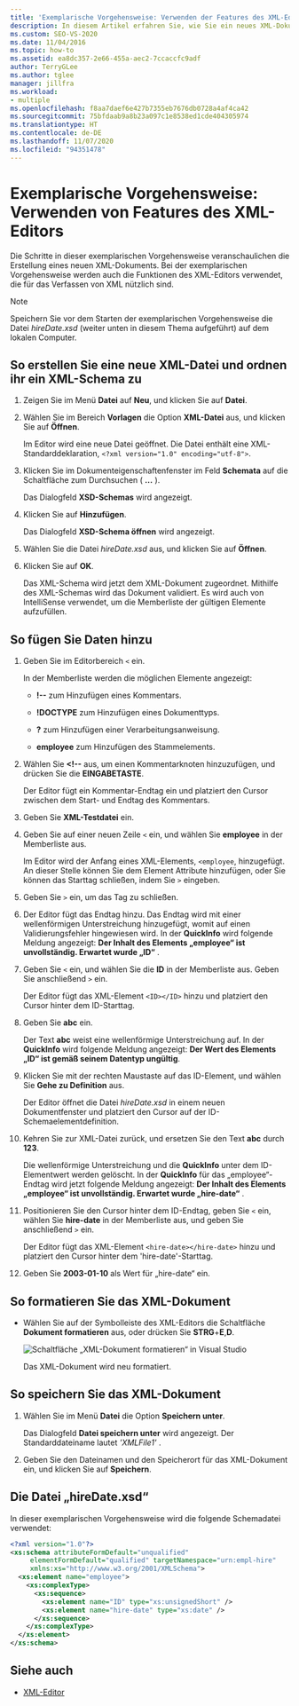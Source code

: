 ```yaml
---
title: 'Exemplarische Vorgehensweise: Verwenden der Features des XML-Editors'
description: In diesem Artikel erfahren Sie, wie Sie ein neues XML-Dokument erstellen, indem Sie die Schritte in dieser exemplarischen Vorgehensweise befolgen, die Features des XML-Editors veranschaulicht.
ms.custom: SEO-VS-2020
ms.date: 11/04/2016
ms.topic: how-to
ms.assetid: ea8dc357-2e66-455a-aec2-7ccaccfc9adf
author: TerryGLee
ms.author: tglee
manager: jillfra
ms.workload:
- multiple
ms.openlocfilehash: f8aa7daef6e427b7355eb7676db0728a4af4ca42
ms.sourcegitcommit: 75bfdaab9a8b23a097c1e8538ed1cde404305974
ms.translationtype: HT
ms.contentlocale: de-DE
ms.lasthandoff: 11/07/2020
ms.locfileid: "94351478"
---
```

# <a name="walkthrough-use-xml-editor-features"></a>Exemplarische Vorgehensweise: Verwenden von Features des XML-Editors

Die Schritte in dieser exemplarischen Vorgehensweise veranschaulichen die Erstellung eines neuen XML-Dokuments. Bei der exemplarischen Vorgehensweise werden auch die Funktionen des XML-Editors verwendet, die für das Verfassen von XML nützlich sind.

> [!NOTE]
> Speichern Sie vor dem Starten der exemplarischen Vorgehensweise die Datei *hireDate.xsd* (weiter unten in diesem Thema aufgeführt) auf dem lokalen Computer.

## <a name="to-create-a-new-xml-file-and-associate-it-with-an-xml-schema"></a>So erstellen Sie eine neue XML-Datei und ordnen ihr ein XML-Schema zu

1. Zeigen Sie im Menü **Datei** auf **Neu**, und klicken Sie auf **Datei**.

2. Wählen Sie im Bereich **Vorlagen** die Option **XML-Datei** aus, und klicken Sie auf **Öffnen**.

     Im Editor wird eine neue Datei geöffnet. Die Datei enthält eine XML-Standarddeklaration, `<?xml version="1.0" encoding="utf-8">`.

3. Klicken Sie im Dokumenteigenschaftenfenster im Feld **Schemata** auf die Schaltfläche zum Durchsuchen ( **…** ).

     Das Dialogfeld **XSD-Schemas** wird angezeigt.

4. Klicken Sie auf **Hinzufügen**.

     Das Dialogfeld **XSD-Schema öffnen** wird angezeigt.

5. Wählen Sie die Datei *hireDate.xsd* aus, und klicken Sie auf **Öffnen**.

6. Klicken Sie auf **OK**.

     Das XML-Schema wird jetzt dem XML-Dokument zugeordnet. Mithilfe des XML-Schemas wird das Dokument validiert. Es wird auch von IntelliSense verwendet, um die Memberliste der gültigen Elemente aufzufüllen.

## <a name="to-add-data"></a>So fügen Sie Daten hinzu

1. Geben Sie im Editorbereich `<` ein.

     In der Memberliste werden die möglichen Elemente angezeigt:

    - **!--** zum Hinzufügen eines Kommentars.

    - **!DOCTYPE** zum Hinzufügen eines Dokumenttyps.

    - **?** zum Hinzufügen einer Verarbeitungsanweisung.

    - **employee** zum Hinzufügen des Stammelements.

2. Wählen Sie **&lt;!--** aus, um einen Kommentarknoten hinzuzufügen, und drücken Sie die **EINGABETASTE**.

     Der Editor fügt ein Kommentar-Endtag ein und platziert den Cursor zwischen dem Start- und Endtag des Kommentars.

3. Geben Sie **XML-Testdatei** ein.

4. Geben Sie auf einer neuen Zeile `<` ein, und wählen Sie **employee** in der Memberliste aus.

     Im Editor wird der Anfang eines XML-Elements, `<employee`, hinzugefügt. An dieser Stelle können Sie dem Element Attribute hinzufügen, oder Sie können das Starttag schließen, indem Sie `>` eingeben.

5. Geben Sie `>` ein, um das Tag zu schließen.

6. Der Editor fügt das Endtag hinzu. Das Endtag wird mit einer wellenförmigen Unterstreichung hinzugefügt, womit auf einen Validierungsfehler hingewiesen wird. In der **QuickInfo** wird folgende Meldung angezeigt: **Der Inhalt des Elements „employee“ ist unvollständig. Erwartet wurde „ID“** .

7. Geben Sie `<` ein, und wählen Sie die **ID** in der Memberliste aus. Geben Sie anschließend `>` ein.

     Der Editor fügt das XML-Element `<ID></ID>` hinzu und platziert den Cursor hinter dem ID-Starttag.

8. Geben Sie **abc** ein.

     Der Text **abc** weist eine wellenförmige Unterstreichung auf. In der **QuickInfo** wird folgende Meldung angezeigt: **Der Wert des Elements „ID“ ist gemäß seinem Datentyp ungültig**.

9. Klicken Sie mit der rechten Maustaste auf das ID-Element, und wählen Sie **Gehe zu Definition** aus.

     Der Editor öffnet die Datei *hireDate.xsd* in einem neuen Dokumentfenster und platziert den Cursor auf der ID-Schemaelementdefinition.

10. Kehren Sie zur XML-Datei zurück, und ersetzen Sie den Text **abc** durch **123**.

     Die wellenförmige Unterstreichung und die **QuickInfo** unter dem ID-Elementwert werden gelöscht. In der **QuickInfo** für das „employee“-Endtag wird jetzt folgende Meldung angezeigt: **Der Inhalt des Elements „employee“ ist unvollständig. Erwartet wurde „hire-date“** .

11. Positionieren Sie den Cursor hinter dem ID-Endtag, geben Sie `<` ein, wählen Sie **hire-date** in der Memberliste aus, und geben Sie anschließend `>` ein.

     Der Editor fügt das XML-Element `<hire-date></hire-date>` hinzu und platziert den Cursor hinter dem 'hire-date'-Starttag.

12. Geben Sie **2003-01-10** als Wert für „hire-date“ ein.

## <a name="to-format-the-xml-document"></a>So formatieren Sie das XML-Dokument

- Wählen Sie auf der Symbolleiste des XML-Editors die Schaltfläche **Dokument formatieren** aus, oder drücken Sie **STRG**+**E**,**D**.

   ![Schaltfläche „XML-Dokument formatieren“ in Visual Studio](media/format-xml-document.png)

   Das XML-Dokument wird neu formatiert.

## <a name="to-save-the-xml-document"></a>So speichern Sie das XML-Dokument

1. Wählen Sie im Menü **Datei** die Option **Speichern unter**.

     Das Dialogfeld **Datei speichern unter** wird angezeigt. Der Standarddateiname lautet *'XMLFile1'* .

2. Geben Sie den Dateinamen und den Speicherort für das XML-Dokument ein, und klicken Sie auf **Speichern**.

## <a name="hiredatexsd-file"></a>Die Datei „hireDate.xsd“

In dieser exemplarischen Vorgehensweise wird die folgende Schemadatei verwendet:

```xml
<?xml version="1.0"?>
<xs:schema attributeFormDefault="unqualified"
     elementFormDefault="qualified" targetNamespace="urn:empl-hire"
     xmlns:xs="http://www.w3.org/2001/XMLSchema">
  <xs:element name="employee">
    <xs:complexType>
      <xs:sequence>
        <xs:element name="ID" type="xs:unsignedShort" />
        <xs:element name="hire-date" type="xs:date" />
      </xs:sequence>
    </xs:complexType>
  </xs:element>
</xs:schema>
```

## <a name="see-also"></a>Siehe auch

- [XML-Editor](../xml-tools/xml-editor.md)
